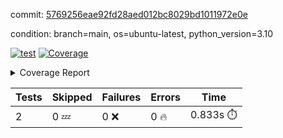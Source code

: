 commit: [5769256eae92fd28aed012bc8029bd1011972e0e](https://github.com/rcmdnk/python-template/tree/5769256eae92fd28aed012bc8029bd1011972e0e)

condition: branch=main, os=ubuntu-latest, python_version=3.10

[![test](https://github.com/rcmdnk/python-template/actions/workflows/test.yml/badge.svg)](https://github.com/rcmdnk/python-template/actions/runs/7382814291)
<a href="https://github.com/rcmdnk/python-template/blob/5769256eae92fd28aed012bc8029bd1011972e0e/README.md"><img alt="Coverage" src="https://img.shields.io/badge/Coverage-100%25-brightgreen.svg" /></a><details><summary>Coverage Report </summary><table><tr><th>File</th><th>Stmts</th><th>Miss</th><th>Cover</th></tr><tbody><tr><td><b>TOTAL</b></td><td><b>4</b></td><td><b>0</b></td><td><b>100%</b></td></tr></tbody></table></details>

| Tests | Skipped | Failures | Errors | Time |
| ----- | ------- | -------- | -------- | ------------------ |
| 2 | 0 :zzz: | 0 :x: | 0 :fire: | 0.833s :stopwatch: |

